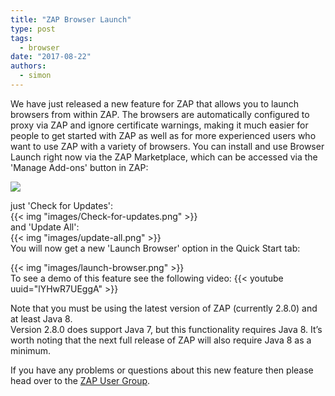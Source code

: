 ```yaml
---
title: "ZAP Browser Launch"
type: post
tags:
  - browser
date: "2017-08-22"
authors:
  - simon
---
```


We have just released a new feature for ZAP that allows you to launch browsers from within ZAP. The browsers are automatically configured to
proxy via ZAP and ignore certificate warnings, making it much easier for people to get started with ZAP as well as for more experienced users
who want to use ZAP with a variety of browsers. You can install and use Browser Launch right now via the ZAP Marketplace, which can be accessed
via the 'Manage Add-ons' button in ZAP:

![](/img/zap-screenshot-browse-addons.png)

just 'Check for Updates':  
{{< img "images/Check-for-updates.png" >}}  
and 'Update All':  
{{< img "images/update-all.png" >}}  
You will now get a new 'Launch Browser' option in the Quick Start tab:

{{< img "images/launch-browser.png" >}}  
To see a demo of this feature see the following video:
{{< youtube uuid="lYHwR7UEggA" >}}

Note that you must be using the latest version of ZAP (currently 2.8.0) and at least Java 8.  
Version 2.8.0 does support Java 7, but this functionality requires Java 8. It’s worth noting that the next full release of ZAP will also require
Java 8 as a minimum.

If you have any problems or questions about this new feature then please head over to the [ZAP User Group](https://groups.google.com/group/zaproxy-users).
